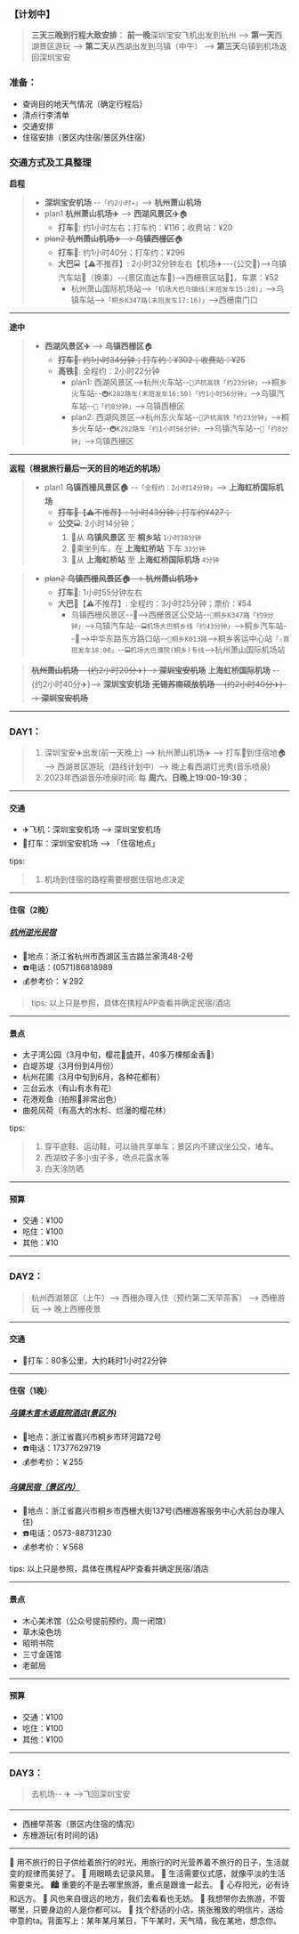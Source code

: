 ### 【计划中】

> **三天三晚到行程大致安排**：
> **前一晚**深圳宝安飞机出发到杭州 --> **第一天**西湖景区游玩 --> **第二天**从西湖出发到乌镇（中午） --> **第三天**乌镇到机场返回深圳宝安

### 准备：
*   查询目的地天气情况（确定行程后）
*   清点行李清单
*   交通安排
*   住宿安排（景区内住宿/景区外住宿）

### 交通方式及工具整理

**启程**

> * **深圳宝安机场** --`「约2小时✈️」`--> **杭州萧山机场**
> * plan1 **杭州萧山机场✈️** --> **西湖风景区✈️**🏠
>	+ **打车**🚖: 约1小时左右；打车约：¥116；收费站：¥20
> * ~~plan2 **杭州萧山机场✈️** --> **乌镇西栅区**🏠~~
>	+ **打车**🚖: 约1小时40分；打车约：¥296
>	+ **大巴**🚍【⚠️不推荐】: 2小时32分钟左右【机场✈️---{公交🚌}-->乌镇汽车站🚉（换乘）--{景区直达车🚌}-->西栅景区站🏡】，车票：¥52
>       - 杭州萧山国际机场站-->`「机场大巴乌镇线(末班发车15:20)」`-->乌镇车站-->`「桐乡K347路(末班发车17:16)」`-->西栅南门口

---

**途中**
> * **西湖风景区✈️** --> **乌镇西栅区**🏠
>	+ ~~**打车**🚖: 约1小时34分钟；打车约：¥302；收费站：¥25~~
>   + **高铁**🚄: 全程约：2小时22分钟
>       - plan1: 西湖风景区-->杭州火车站--`🚄沪杭高铁「约23分钟」`-->桐乡火车站--`🚇K282路车(末班发车16:50)「约1小时56分钟」`-->乌镇汽车站--`🚌「约8分钟」`-->乌镇西栅区
>       - plan2: 西湖风景区-->杭州东火车站--`🚄沪杭高铁「约23分钟」`-->桐乡火车站--`🚇K282路车「约1小时56分钟」`-->乌镇汽车站--`🚌「约8分钟」`-->乌镇西栅区

---

**返程（根据旅行最后一天的目的地近的机场）**

> * plan1 **乌镇西栅风景区🏠** --`「全程约：2小时14分钟」`--> **上海虹桥国际机场** 
>   + ~~**打车**🚖【⚠️不推荐】: 1小时43分钟；打车约¥427；~~
>   + **公交**🚍: 2小时14分钟；
>       1. 🚌从 **乌镇风景区** 至 **桐乡站** `1小时38分钟`
>       2. 🚊乘坐列车，在 **上海虹桥站** 下车 `33分钟`
>       3. 🚌从 **上海虹桥站** 至 **上海虹桥国际机场** `4分钟`

> * ~~plan2 **乌镇西栅风景区🏠** --> **杭州萧山机场✈️**~~
>   + **打车**🚖: 1小时55分钟左右
>   + **大巴**🚌【⚠️不推荐】: 全程约：3小时25分钟；票价：¥54 
>       - 乌镇西栅风景区--🚶-->西栅景区公交站--`🚌桐乡K347路「约9分钟」`-->乌镇汽车站--`🚍机场大巴桐乡线「约43分钟」`-->桐乡汽车站--🚶-->中华东路东方路口站--`🚌桐乡K013路`-->桐乡客运中心站`「⚠️首班发车18:00」`--`🚍机场大巴濮院(桐乡)专线`-->杭州萧山国际机场站

> ~~**杭州萧山机场** --{约2小时20分✈️}--> **深圳宝安机场**~~
> **上海虹桥国际机场** --{约2小时40分✈️}--> **深圳宝安机场**
> ~~**无锡苏南硕放机场** --{约2小时40分✈️}--> **深圳宝安机场**~~

---

### **DAY1：**

>   1. 深圳宝安✈️出发(前一天晚上) --> 杭州萧山机场✈️ --> 打车🚖到住宿地🏠 --> 西湖景区游玩（路线计划中）--> 晚上看西湖灯光秀(音乐喷泉)
>   2. 2023年西湖音乐喷泉时间: 每 **周六、日晚上19:00-19:30**；

---

#### 交通
* ️✈️飞机：深圳宝安机场 --> 深圳宝安机场
* 🚖打车：深圳宝安机场 --> 「住宿地点」

tips: 
> 1. 机场到住宿的路程需要根据住宿地点决定

---

#### 住宿（2晚）

##### [杭州逆光民宿](docs/杭州逆光民宿.md)
* 🏨地点：浙江省杭州市西湖区玉古路兰家湾48-2号
* ☎️电话：(0571)86818989
* 💰参考价：￥292

> tips: 以上只是参照，具体在携程APP查看并确定民宿/酒店

---

#### 景点

* 太子湾公园（3月中旬，樱花🌸盛开，40多万棵郁金香🌷）
* 白堤苏堤（3月份到4月份）
* 杭州花圃（3月中旬到6月，各种花都有）
* 三台云水（有山有水有花）
* 花港观鱼（拍照📸非常出色）
* 曲苑风荷（有高大的水杉、烂漫的樱花林）

tips: 
> 1. 穿平底鞋、运动鞋，可以骑共享单车；景区内不建议坐公交，堵车。
> 2. 西湖蚊子多小虫子多，喷点花露水等
> 3. 白天涂防晒

---

#### 预算

* 交通：¥100
* 吃住：¥100
* 其他：¥10

---

### **DAY2：**

> 杭州西湖景区（上午）--> 西栅办理入住（预约第二天早茶客） --> 西栅游玩 --> 晚上西栅夜景

---

#### 交通

* 🚖打车：80多公里，大约耗时1小时22分钟

---

#### 住宿（1晚）

##### [乌镇木言木语庭院酒店(景区外)](docs/乌镇木言木语庭院酒店.md)

* 🏨地点：浙江省嘉兴市桐乡市环河路72号
* ☎️电话：17377629719
* 💰参考价：￥255


##### [乌镇民宿（景区内）](docs/乌镇民宿.md)

* 🏨地点：浙江省嘉兴市桐乡市西栅大街137号(西栅游客服务中心大前台办理入住)
* ☎️电话：0573-88731230
* 💰参考价：￥568

tips: 以上只是参照，具体在携程APP查看并确定民宿/酒店

---

#### 景点

* 木心美术馆（公众号提前预约，周一闭馆）
* 草木染色坊
* 昭明书院
* 三寸金莲馆
* 老邮局

---

#### 预算

* 交通：¥100
* 吃住：¥100
* 其他：¥100

---

### **DAY3：**

> 去机场-- ✈️ -->飞回深圳宝安

---

* 西栅早茶客（景区内住宿的情况）
* 东栅游玩(有时间的话)

---


🌃 用不旅行的日子供给着旅行的时光，用旅行的时光营养着不旅行的日子，生活就变的规律而美好了。
️🌄 用眼睛去记录风景。
🌆 生活需要仪式感，就像平淡的生活需要束光。
🏙 重要的不是去哪里旅游，重点是跟谁一起去。
🌅 心存阳光，必有诗和远方。
🌁 风也来自很远的地方，我们去看看也无妨。
🌉 我想带你去旅游，不管哪里，只要身边的人是你都可以。
🌇 找个舒适的小店，挑张雅致的明信片，送给中意的ta。背面写上：某年某月某日，下午某时，天气晴，我在某地，想念你。
